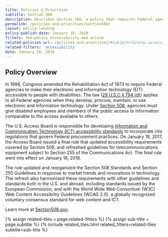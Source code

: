 ```yaml
---
title: Policies & Priorities
subtitle: Section 508
description: Describes Section 508, a policy that requires Federal agencies to make their electronic and information technology (EIT) accessible to people with disabilities.
permalink: /policies-and-priorities/section508/
layout: policy-landing
policy-publish-date: January 18, 2018
filters: fed-policy accessibility web active
related-policies-url: /policies-and-priorities/#subject=*&role=.accessibility&status=*
related-filters: 'accessibility'
date: January 18, 2018
---
```

## Policy Overview ##
In 1998, Congress amended the Rehabilitation Act of 1973 to require Federal agencies to make their electronic and information technology (EIT) accessible to people with disabilities. The law ([29 U.S.C § 794 (d)](https://www.govinfo.gov/content/pkg/USCODE-2011-title29/html/USCODE-2011-title29-chap16-subchapV-sec794d.htm)) applies to all Federal agencies when they develop, procure, maintain, or use electronic and information technology. Under [Section 508](https://www.section508.gov/manage/laws-and-policies), agencies must give disabled employees and members of the public access to information comparable to the access available to others.

The U.S. Access Board is responsible for developing [Information and Communication Technology (ICT) accessibility standards](https://www.access-board.gov/guidelines-and-standards/communications-and-it/about-the-ict-refresh/final-rule) to incorporate into regulations that govern Federal procurement practices. On January 18, 2017, the Access Board issued a final rule that updated accessibility requirements covered by Section 508, and refreshed guidelines for telecommunications equipment subject to Section 255 of the Communications Act. The final rule went into effect on January 18, 2018.

The rule updated and reorganized the Section 508 Standards and Section 255 Guidelines in response to market trends and innovations in technology. The refresh also harmonized these requirements with other guidelines and standards both in the U.S. and abroad, including standards issued by the European Commission, and with the World Wide Web Consortium (W3C) Web Content Accessibility Guidelines (WCAG 2.0), a globally recognized voluntary consensus standard for web content and ICT.

Learn more at [Section508.gov](https://www.section508.gov/).

{% assign related-tiles = page.related-filters %}
{% assign sub-title = page.subtitle %}
{% include related_tiles.html  related_filters=related-tiles subtitle=sub-title %}

